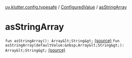 [uy.klutter.config.typesafe](../index.md) / [ConfiguredValue](index.md) / [asStringArray](.)


# asStringArray

`fun asStringArray(): Array&lt;String&gt;` [(source)](https://github.com/kohesive/klutter/blob/master/config-typesafe-jdk6/src/main/kotlin/uy/klutter/config/typesafe/TypesafeConfig_Ext.kt#L112)
`fun asStringArray(defaultValue:&nbsp;Array&lt;String&gt;): Array&lt;String&gt;` [(source)](https://github.com/kohesive/klutter/blob/master/config-typesafe-jdk6/src/main/kotlin/uy/klutter/config/typesafe/TypesafeConfig_Ext.kt#L113)


